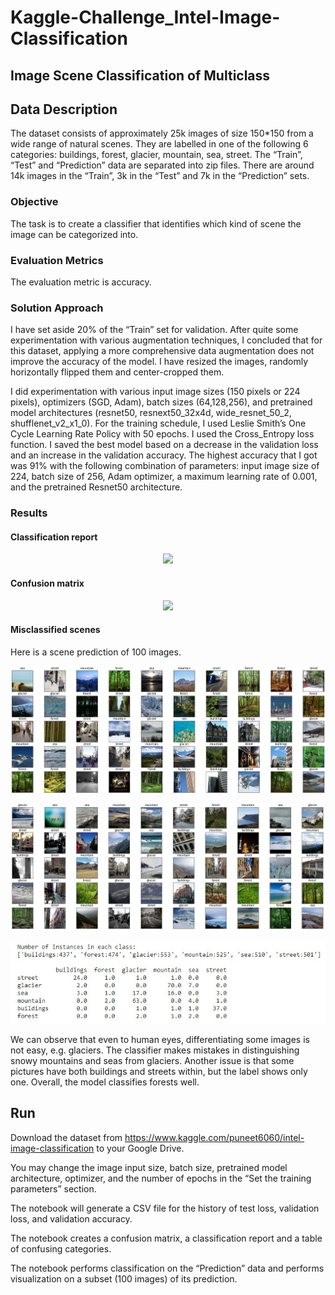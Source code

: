# Kaggle-Challenge_Intel-Image-Classification
## Image Scene Classification of Multiclass



## Data Description

The dataset consists of approximately 25k images of size 150*150 from a wide range of natural scenes. They are labelled in one of the following 6 categories: buildings, forest, glacier, mountain, sea, street. The “Train”, “Test” and “Prediction” data are separated into zip files. There are around 14k images in the “Train”, 3k in the “Test” and 7k in the “Prediction” sets.

### Objective

The task is to create a classifier that identifies which kind of scene the image can be categorized into.

### Evaluation Metrics

The evaluation metric is accuracy.

### Solution Approach

I have set aside 20% of the “Train” set for validation. After quite some experimentation with various augmentation techniques, I concluded that for this dataset, applying a more comprehensive data augmentation does not improve the accuracy of the model. I have resized the images, randomly horizontally flipped them and center-cropped them. 



I did experimentation with various input image sizes (150 pixels or 224 pixels), optimizers (SGD, Adam), batch sizes (64,128,256), and pretrained model architectures (resnet50, resnext50_32x4d, wide_resnet_50_2, shufflenet_v2_x1_0). For the training schedule, I used Leslie Smith’s One Cycle Learning Rate Policy with 50 epochs. I used the Cross_Entropy loss function. I saved the best model based on a decrease in the validation loss and an increase in the validation accuracy.
The highest accuracy that I got was 91% with the following combination of parameters: input image size of 224, batch size of 256, Adam optimizer, a maximum learning rate of 0.001, and the pretrained Resnet50 architecture. 

### Results

#### Classification report

<p align="center">
<image src="assets/classification_report.jpg">
</p>

#### Confusion matrix

<p align="center">
<image src="assets/confusion_matrix.jpg" width="600"> 
 </p>

#### Misclassified scenes
 
Here is a scene prediction of 100 images.

![](assets/prediction_samples_part1.jpg)
 
![](assets/prediction_samples_part2.jpg)
 
![](assets/misclassified_scenes.jpg)

We can observe that even to human eyes, differentiating some images is not easy, e.g. glaciers. The classifier makes mistakes in distinguishing snowy mountains and seas from glaciers. Another issue is that some pictures have both buildings and streets within, but the label shows only one. Overall, the model classifies forests well.

## Run 

Download the dataset from https://www.kaggle.com/puneet6060/intel-image-classification to your Google Drive.

You may change the image input size, batch size, pretrained model architecture, optimizer, and the number of epochs in the “Set the training parameters” section.

The notebook will generate a CSV file for the history of test loss, validation loss, and validation accuracy.

The notebook creates a confusion matrix, a classification report and a table of confusing categories.

The notebook performs classification on the “Prediction” data and performs visualization on a subset (100 images) of its prediction.

